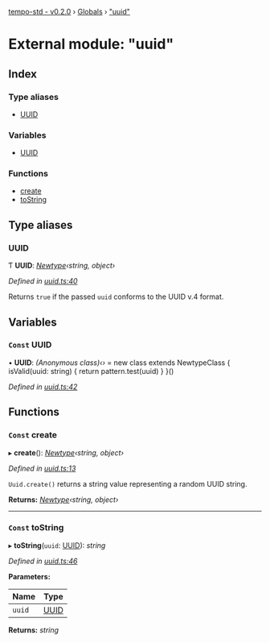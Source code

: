[tempo-std - v0.2.0](../README.md) › [Globals](../globals.md) › ["uuid"](_uuid_.md)

# External module: "uuid"

## Index

### Type aliases

* [UUID](_uuid_.md#uuid)

### Variables

* [UUID](_uuid_.md#const-uuid)

### Functions

* [create](_uuid_.md#const-create)
* [toString](_uuid_.md#const-tostring)

## Type aliases

###  UUID

Ƭ **UUID**: *[Newtype](../interfaces/_newtype_.newtype.md)‹string, object›*

*Defined in [uuid.ts:40](https://github.com/fponticelli/tempo/blob/d1a1f4f/std/src/uuid.ts#L40)*

Returns `true` if the passed `uuid` conforms to the UUID v.4 format.

## Variables

### `Const` UUID

• **UUID**: *(Anonymous class)‹›* = new class extends NewtypeClass<UUID> {
  isValid(uuid: string) { return pattern.test(uuid) }
}()

*Defined in [uuid.ts:42](https://github.com/fponticelli/tempo/blob/d1a1f4f/std/src/uuid.ts#L42)*

## Functions

### `Const` create

▸ **create**(): *[Newtype](../interfaces/_newtype_.newtype.md)‹string, object›*

*Defined in [uuid.ts:13](https://github.com/fponticelli/tempo/blob/d1a1f4f/std/src/uuid.ts#L13)*

`Uuid.create()` returns a string value representing a random UUID string.

**Returns:** *[Newtype](../interfaces/_newtype_.newtype.md)‹string, object›*

___

### `Const` toString

▸ **toString**(`uuid`: [UUID](_uuid_.md#uuid)): *string*

*Defined in [uuid.ts:46](https://github.com/fponticelli/tempo/blob/d1a1f4f/std/src/uuid.ts#L46)*

**Parameters:**

Name | Type |
------ | ------ |
`uuid` | [UUID](_uuid_.md#uuid) |

**Returns:** *string*
